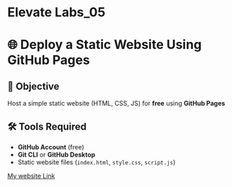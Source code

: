 # Elevate Labs_05
# 🌐 Deploy a Static Website Using GitHub Pages

## 📌 Objective
Host a simple static website (HTML, CSS, JS) for **free** using **GitHub Pages**

## 🛠 Tools Required
- **GitHub Account** (free)  
- **Git CLI** or **GitHub Desktop**  
- Static website files (`index.html`, `style.css`, `script.js`)
  
[My website Link](https://tapasranjanmahanta.github.io/TapasRanjanMahantaElevateLabs5.github.io/)
